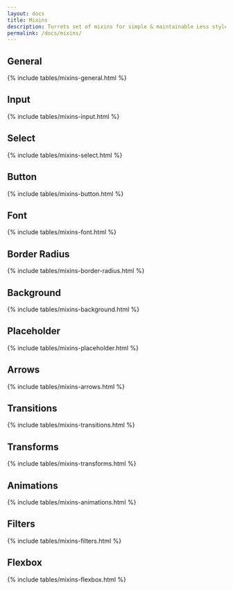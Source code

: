 ```yaml
---
layout: docs
title: Mixins
description: Turrets set of mixins for simple & maintainable Less styles, as well as a collection of mixins for cross browser compatability of CSS3 properties
permalink: /docs/mixins/
---
```


## General

{% include tables/mixins-general.html %}

## Input

{% include tables/mixins-input.html %}

## Select

{% include tables/mixins-select.html %}

## Button

{% include tables/mixins-button.html %}

## Font

{% include tables/mixins-font.html %}

## Border Radius

{% include tables/mixins-border-radius.html %}

## Background

{% include tables/mixins-background.html %}

## Placeholder

{% include tables/mixins-placeholder.html %}

## Arrows

<div class="arrow-boxes">
  <div class="arrow-box arrow-top"></div>
  <div class="arrow-box arrow-top-left"></div>
  <div class="arrow-box arrow-top-right"></div>
  <div class="arrow-box arrow-bottom"></div>
  <div class="arrow-box arrow-bottom-left"></div>
  <div class="arrow-box arrow-bottom-right"></div>
  <div class="arrow-box arrow-left"></div>
  <div class="arrow-box arrow-right"></div>
</div>


{% include tables/mixins-arrows.html %}

## Transitions

{% include tables/mixins-transitions.html %}

## Transforms

{% include tables/mixins-transforms.html %}

## Animations

{% include tables/mixins-animations.html %}

## Filters

{% include tables/mixins-filters.html %}

## Flexbox

{% include tables/mixins-flexbox.html %}